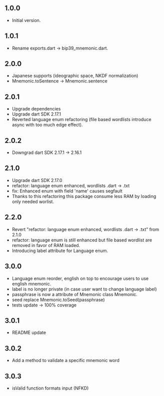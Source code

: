 ## 1.0.0

- Initial version.

## 1.0.1

- Rename exports.dart -> bip39_mnemonic.dart.

## 2.0.0

- Japanese supports (ideographic space, NKDF normalization)
- Mnemonic.toSentence -> Mnemonic.sentence 

## 2.0.1

- Upgrade dependencies
- Upgrade dart SDK 2.17.1
- Reverted language enum refactoring (file based wordlists introduce async with too much edge effect).

## 2.0.2

- Downgrad dart SDK 2.17.1 -> 2.16.1

## 2.1.0
- Upgrade dart SDK 2.17.0
- refactor: language enum enhanced, wordlists .dart -> .txt
- fix: Enhanced enum with field 'name' causes segfault
- Thanks to this refactoring this package consume less RAM by loading only needed worlist. 

## 2.2.0
- Revert "refactor: language enum enhanced, wordlists .dart -> .txt" from 2.1.0
- refactor: language enum is still enhanced but file based wordlist are removed in favor of RAM loaded. 
- Introducing label attribute for Language enum.  

## 3.0.0
-  Language enum reorder, english on top to encourage users to use english mnemonic. 
- label is no longer private (in case user want to change language label)
- passphrase is now a attribute of Mnemonic class Mnemonic.
- seed replace Mnemonic.toSeed(passphrase)
- tests update -> 100% coverage

## 3.0.1
- README update

## 3.0.2
- Add a method to validate a specific mnemonic word

## 3.0.3
- isValid function formats input (NFKD)